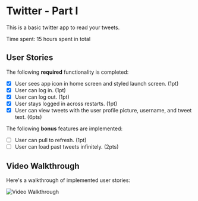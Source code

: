 
# Twitter - Part I

This is a basic twitter app to read your tweets.

Time spent: 15 hours spent in total

## User Stories

The following **required** functionality is completed:

- [x] User sees app icon in home screen and styled launch screen. (1pt)
- [x] User can log in. (1pt)
- [x] User can log out. (1pt)
- [x] User stays logged in across restarts. (1pt)
- [x] User can view tweets with the user profile picture, username, and tweet text. (6pts)

The following **bonus** features are implemented:

- [ ] User can pull to refresh. (1pt)
- [ ] User can load past tweets infinitely. (2pts)

## Video Walkthrough

Here's a walkthrough of implemented user stories:

<img src= 'https://user-images.githubusercontent.com/80727432/134763089-7ca564ae-4db6-494f-a721-e600d38b125b.gif' title='Video Walkthrough' width='' alt='Video Walkthrough' />
